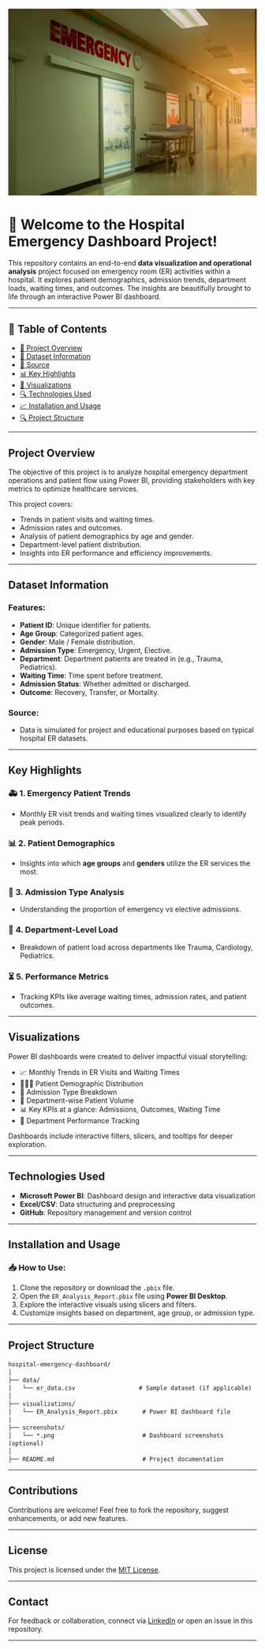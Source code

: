 ![Hospital Emergency Dashboard Wallpaper](emergency_wallpaper.jpg)


# 🏥 Welcome to the **Hospital Emergency Dashboard** Project!

This repository contains an end-to-end **data visualization and operational analysis** project focused on emergency room (ER) activities within a hospital. It explores patient demographics, admission trends, department loads, waiting times, and outcomes. The insights are beautifully brought to life through an interactive Power BI dashboard.

---

## 📑 Table of Contents

- [📌 Project Overview](#project-overview)
- [🎯 Dataset Information](#dataset-information)
- [📝 Source](#source)
- [📊 Key Highlights](#key-highlights)
- [📂 Visualizations](#visualizations)
- [🔍 Technologies Used](#technologies-used)
- [📈 Installation and Usage](#installation-and-usage)
- [🔍 Project Structure](#project-structure)

---

## **Project Overview**

The objective of this project is to analyze hospital emergency department operations and patient flow using Power BI, providing stakeholders with key metrics to optimize healthcare services.

This project covers:

- Trends in patient visits and waiting times.
- Admission rates and outcomes.
- Analysis of patient demographics by age and gender.
- Department-level patient distribution.
- Insights into ER performance and efficiency improvements.

---

## **Dataset Information**

### Features:
- **Patient ID**: Unique identifier for patients.
- **Age Group**: Categorized patient ages.
- **Gender**: Male / Female distribution.
- **Admission Type**: Emergency, Urgent, Elective.
- **Department**: Department patients are treated in (e.g., Trauma, Pediatrics).
- **Waiting Time**: Time spent before treatment.
- **Admission Status**: Whether admitted or discharged.
- **Outcome**: Recovery, Transfer, or Mortality.

### Source:
- Data is simulated for project and educational purposes based on typical hospital ER datasets.

---

## **Key Highlights**

### 🚑 **1. Emergency Patient Trends**
- Monthly ER visit trends and waiting times visualized clearly to identify peak periods.

### 📊 **2. Patient Demographics**
- Insights into which **age groups** and **genders** utilize the ER services the most.

### 🏥 **3. Admission Type Analysis**
- Understanding the proportion of emergency vs elective admissions.

### 🏨 **4. Department-Level Load**
- Breakdown of patient load across departments like Trauma, Cardiology, Pediatrics.

### ⏳ **5. Performance Metrics**
- Tracking KPIs like average waiting times, admission rates, and patient outcomes.

---

## **Visualizations**

Power BI dashboards were created to deliver impactful visual storytelling:

- 📈 Monthly Trends in ER Visits and Waiting Times
- 🧑‍🤝‍🧑 Patient Demographic Distribution
- 🚨 Admission Type Breakdown
- 🏥 Department-wise Patient Volume
- 📊 Key KPIs at a glance: Admissions, Outcomes, Waiting Time
- 🏥 Department Performance Tracking

Dashboards include interactive filters, slicers, and tooltips for deeper exploration.

---

## **Technologies Used**

- **Microsoft Power BI**: Dashboard design and interactive data visualization
- **Excel/CSV**: Data structuring and preprocessing
- **GitHub**: Repository management and version control

---

## **Installation and Usage**

### 📥 How to Use:

1. Clone the repository or download the `.pbix` file.
2. Open the `ER_Analysis_Report.pbix` file using **Power BI Desktop**.
3. Explore the interactive visuals using slicers and filters.
4. Customize insights based on department, age group, or admission type.

---

## **Project Structure**

```
hospital-emergency-dashboard/
│
├── data/
│   └── er_data.csv                  # Sample dataset (if applicable)
│
├── visualizations/
│   └── ER_Analysis_Report.pbix       # Power BI dashboard file
│
├── screenshots/
│   └── *.png                         # Dashboard screenshots (optional)
│
├── README.md                         # Project documentation
```


---

## **Contributions**

Contributions are welcome! Feel free to fork the repository, suggest enhancements, or add new features.

---

## **License**

This project is licensed under the [MIT License](LICENSE).

---

## **Contact**

For feedback or collaboration, connect via [LinkedIn](https://www.linkedin.com/in/sahil-jena-067b1b301) or open an issue in this repository.

---
